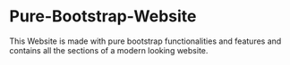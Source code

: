 # Pure-Bootstrap-Website
This Website is made with pure bootstrap functionalities and features and contains all the sections of a modern looking website.
